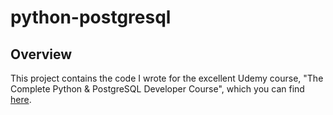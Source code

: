 # python-postgresql

## Overview

This project contains the code I wrote for the excellent Udemy course, "The Complete Python & PostgreSQL Developer Course", which
you can find [here](https://www.udemy.com/the-complete-python-postgresql-developer-course/learn/v4/overview).

